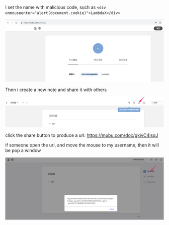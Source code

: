I set the name with malicious code, such as `<div onmouseenter="alert(document.cookie)">LambdaX</div>`

![name](./name.png)

Then i create a new note and share it with others

![share](./share.png)

click the share button to produce a url: https://mubu.com/doc/gkivC4jsqJ

if someone open the url, and move the mouse to my username, then it will be pop a window

![boom](./boom.png)